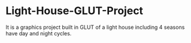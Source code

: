 # Light-House-GLUT-Project
It is a graphics project built in GLUT of a light house including 4 seasons have day and night cycles.
